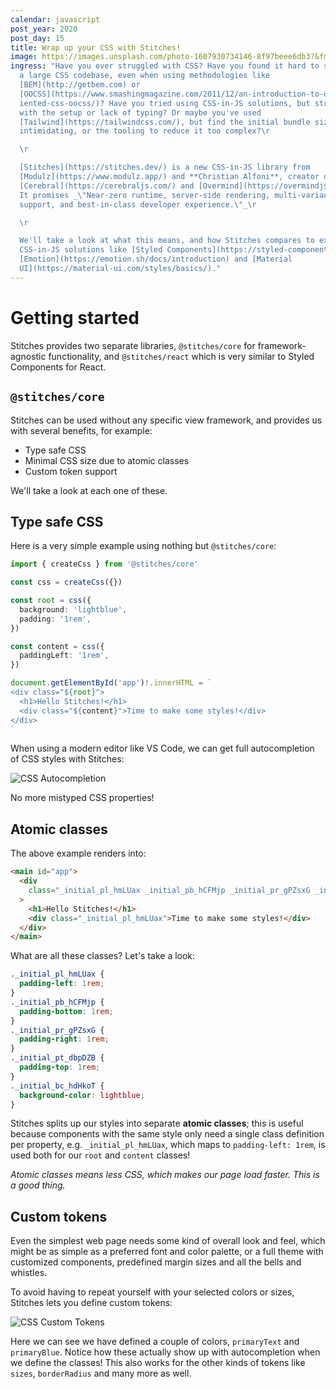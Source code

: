 ```yaml
---
calendar: javascript
post_year: 2020
post_day: 15
title: Wrap up your CSS with Stitches!
image: https://images.unsplash.com/photo-1607930734146-8f97beee6db3?&fm=jpg&fit=crop&w=1600&h=960&q=80
ingress: "Have you ever struggled with CSS? Have you found it hard to structure
  a large CSS codebase, even when using methodologies like
  [BEM](http://getbem.com) or
  [OOCSS](https://www.smashingmagazine.com/2011/12/an-introduction-to-object-or\
  iented-css-oocss/)? Have you tried using CSS-in-JS solutions, but struggled
  with the setup or lack of typing? Or maybe you've used
  [Tailwind](https://tailwindcss.com/), but find the initial bundle size
  intimidating, or the tooling to reduce it too complex?\r

  \r

  [Stitches](https://stitches.dev/) is a new CSS-in-JS library from
  [Modulz](https://www.modulz.app/) and **Christian Alfoni**, creator of
  [Cerebral](https://cerebraljs.com/) and [Overmind](https://overmindjs.org/).
  It promises _\"Near-zero runtime, server-side rendering, multi-variant
  support, and best-in-class developer experience.\"_\r

  \r

  We'll take a look at what this means, and how Stitches compares to existing
  CSS-in-JS solutions like [Styled Components](https://styled-components.com/),
  [Emotion](https://emotion.sh/docs/introduction) and [Material
  UI](https://material-ui.com/styles/basics/)."
---
```


# Getting started

Stitches provides two separate libraries, `@stitches/core` for framework-agnostic functionality, and `@stitches/react` which is very similar to Styled Components for React.

## `@stitches/core`

Stitches can be used without any specific view framework, and provides us with several benefits, for example:

- Type safe CSS
- Minimal CSS size due to atomic classes
- Custom token support

We'll take a look at each one of these.

## Type safe CSS

Here is a very simple example using nothing but `@stitches/core`:

```typescript
import { createCss } from '@stitches/core'

const css = createCss({})

const root = css({
  background: 'lightblue',
  padding: '1rem',
})

const content = css({
  paddingLeft: '1rem',
})

document.getElementById('app')!.innerHTML = `
<div class="${root}">
  <h1>Hello Stitches!</h1>
  <div class="${content}">Time to make some styles!</div>
</div>
`
```

When using a modern editor like VS Code, we can get full autocompletion of CSS styles with Stitches:

<p><img src="/assets/stitches-01.png" alt="CSS Autocompletion" style="width: auto; max-width: 100%;" /></p>

No more mistyped CSS properties!

## Atomic classes

The above example renders into:

```html
<main id="app">
  <div
    class="_initial_pl_hmLUax _initial_pb_hCFMjp _initial_pr_gPZsxG _initial_pt_dbpDZB _initial_bc_hdHkoT"
  >
    <h1>Hello Stitches!</h1>
    <div class="_initial_pl_hmLUax">Time to make some styles!</div>
  </div>
</main>
```

What are all these classes? Let's take a look:

```css
._initial_pl_hmLUax {
  padding-left: 1rem;
}
._initial_pb_hCFMjp {
  padding-bottom: 1rem;
}
._initial_pr_gPZsxG {
  padding-right: 1rem;
}
._initial_pt_dbpDZB {
  padding-top: 1rem;
}
._initial_bc_hdHkoT {
  background-color: lightblue;
}
```

Stitches splits up our styles into separate **atomic classes**; this is useful because components with the same style only need a single class definition per property, e.g. `_initial_pl_hmLUax`, which maps to `padding-left: 1rem`, is used both for our `root` and `content` classes!

_Atomic classes means less CSS, which makes our page load faster. This is a good thing._

## Custom tokens

Even the simplest web page needs some kind of overall look and feel, which might be as simple as a preferred font and color palette, or a full theme with customized components, predefined margin sizes and all the bells and whistles.

To avoid having to repeat yourself with your selected colors or sizes, Stitches lets you define custom tokens:

<p><img src="/assets/stitches-02.png" alt="CSS Custom Tokens" style="width: auto; max-width: 100%;" /></p>

Here we can see we have defined a couple of colors, `primaryText` and `primaryBlue`. Notice how these actually show up with autocompletion when we define the classes! This also works for the other kinds of tokens like `sizes`, `borderRadius` and many more as well.
